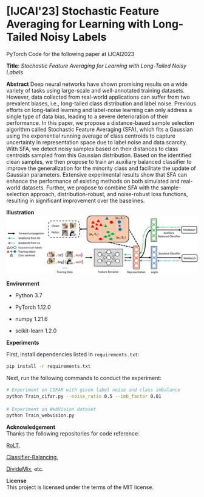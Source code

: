 # [IJCAI'23] Stochastic Feature Averaging for Learning with Long-Tailed Noisy Labels
PyTorch Code for the following paper at IJCAI2023

<b>Title</b>: <i>Stochastic Feature Averaging for Learning with Long-Tailed Noisy Labels</i>

<b>Abstract</b>
Deep neural networks have shown promising results on a wide variety of tasks using large-scale and well-annotated training datasets. However, data collected from real-world applications can suffer from two prevalent biases, i.e., long-tailed class distribution and label noise. Previous efforts on long-tailed learning and label-noise learning can only address a single type of data bias, leading to a severe deterioration of their performance. In this paper, we propose a distance-based sample selection algorithm called Stochastic Feature Averaging (SFA), which fits a Gaussian using the exponential running average of class centroids to capture uncertainty in representation space due to label noise and data scarcity. With SFA, we detect noisy samples based on their distances to class centroids sampled from this Gaussian distribution. Based on the identified clean samples, we then propose to train an auxiliary balanced classifier to improve the generalization for the minority class and facilitate the update of Gaussian parameters. Extensive experimental results show that SFA can enhance the performance of existing methods on both simulated and real-world datasets. Further, we propose to combine SFA with the sample-selection approach, distribution-robust, and noise-robust loss functions, resulting in significant improvement over the baselines.

<b>Illustration</b>
<img src="./img/framework.png">

<b>Environment</b>

* Python 3.7

* PyTorch 1.12.0

* numpy 1.21.6

* scikit-learn 1.2.0

<b>Experiments</b>

First, install dependencies listed in `requirements.txt`:

```sh
pip install -r requirements.txt
```

Next, run the following commands to conduct the experiment:

```sh
# Experiment on CIFAR with given label noise and class imbalance
python Train_cifar.py --noise_ratio 0.5 --imb_factor 0.01

# Experiment on WebVision dataset
python Train_webvision.py
```

<b>Acknowledgement</b>\
Thanks the following repositories for code reference:

[RoLT](https://github.com/Stomach-ache/RoLT), 

[Classifier-Balancing](https://github.com/facebookresearch/classifier-balancing), 

[DivideMix](https://github.com/LiJunnan1992/DivideMix), etc.

<!--
<b>Cite DivideMix</b>\
If you find the code useful in your research, please consider citing our paper:

<pre>
@inproceedings{
    li2023sfa,
    title={Stochastic Feature Averaging for Learning with Long-Tailed Noisy Labels},
    author={},
    booktitle={},
    year={2023},
}</pre>
-->

<b>License</b>\
This project is licensed under the terms of the MIT license.
